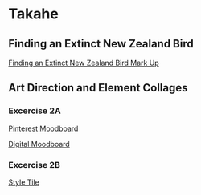 # Takahe

## Finding an Extinct New Zealand Bird

[Finding an Extinct New Zealand Bird Mark Up](https://evamariagarcia.github.io/takahe/markup.html)
 
## Art Direction and Element Collages

### Excercise 2A

[Pinterest Moodboard](https://www.pinterest.co.uk/evagarcia98/narrative-website/)

[Digital Moodboard](https://niice.co/m/47cee76d9f1b4414fc142cbf6c6c6ee0)

### Excercise 2B

[Style Tile](https://github.com/EvaMariaGarcia/takahe/blob/gh-pages/images/birdstyletile.png)





